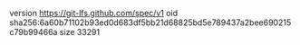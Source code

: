 version https://git-lfs.github.com/spec/v1
oid sha256:6a60b71102b93ed0d683df5bb21d68825bd5e789437a2bee690215c79b99466a
size 33291
